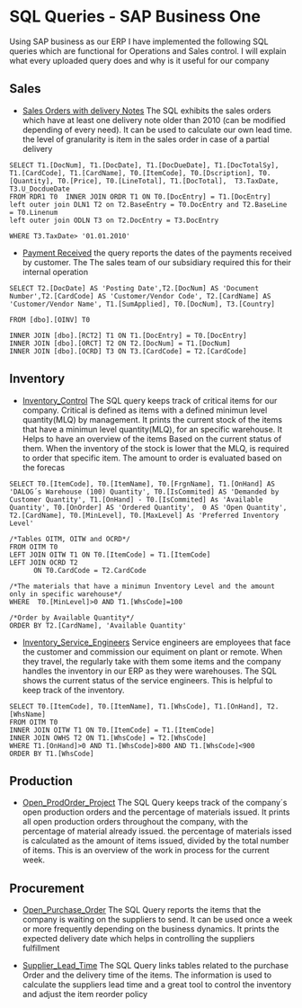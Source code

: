 # SQL Queries - SAP Business One
Using SAP business as our ERP I have implemented the following SQL queries which are functional for Operations and Sales control. I will explain what every uploaded query does and why is it useful for our company 

## Sales

- [Sales Orders with delivery Notes](https://github.com/carloscastillom/SQL-Queries-SAP-Business-One/blob/main/SalesO_with_DeliveryN.sql)
The SQL exhibits the sales orders which have at least one delivery note older than 2010 (can be modified depending of every need). It can be used to calculate our own lead time. the level of granularity is item in the sales order in case of a partial delivery

```
SELECT T1.[DocNum], T1.[DocDate], T1.[DocDueDate], T1.[DocTotalSy], T1.[CardCode], T1.[CardName], T0.[ItemCode], T0.[Dscription], T0.[Quantity], T0.[Price], T0.[LineTotal], T1.[DocTotal],  T3.TaxDate, T3.U_DocdueDate
FROM RDR1 T0  INNER JOIN ORDR T1 ON T0.[DocEntry] = T1.[DocEntry]
left outer join DLN1 T2 on T2.BaseEntry = T0.DocEntry and T2.BaseLine = T0.Linenum
left outer join ODLN T3 on T2.DocEntry = T3.DocEntry

WHERE T3.TaxDate> '01.01.2010'
```



- [Payment Received](https://github.com/carloscastillom/SQL-Queries-SAP-Business-One/blob/main/Payment%20Received.sql) 
the query reports the dates of the payments received by customer. The The sales team of our subsidiary required this for their internal operation 

```
SELECT T2.[DocDate] AS 'Posting Date',T2.[DocNum] AS 'Document Number',T2.[CardCode] AS 'Customer/Vendor Code', T2.[CardName] AS 'Customer/Vendor Name', T1.[SumApplied], T0.[DocNum], T3.[Country]  

FROM [dbo].[OINV] T0 

INNER JOIN [dbo].[RCT2] T1 ON T1.[DocEntry] = T0.[DocEntry]
INNER JOIN [dbo].[ORCT] T2 ON T2.[DocNum] = T1.[DocNum]
INNER JOIN [dbo].[OCRD] T3 ON T3.[CardCode] = T2.[CardCode]
```

## Inventory

- [Inventory_Control](https://github.com/carloscastillom/SQL-Queries-SAP-Business-One/blob/main/Inventory_Control.sql)
The SQL query keeps track of critical items for our company. Critical is defined as items with a defined minimun level quantity(MLQ) by management. It prints the current stock of the items that have a minimun level quantity(MLQ), for an specific warehouse. It Helps to have an overview of the items Based on the current status of them. When the inventory of the stock is lower that the MLQ, is required to order that specific item. The amount to order is evaluated based on the forecas 

```
SELECT T0.[ItemCode], T0.[ItemName], T0.[FrgnName], T1.[OnHand] AS 'DALOG´s Warehouse (100) Quantity', T0.[IsCommited] AS 'Demanded by Customer Quantity', T1.[OnHand] - T0.[IsCommited] As 'Available Quantity', T0.[OnOrder] AS 'Ordered Quantity',  0 AS 'Open Quantity', T2.[CardName], T0.[MinLevel], T0.[MaxLevel] As 'Preferred Inventory Level'

/*Tables OITM, OITW and OCRD*/
FROM OITM T0
LEFT JOIN OITW T1 ON T0.[ItemCode] = T1.[ItemCode] 
LEFT JOIN OCRD T2 
      ON T0.CardCode = T2.CardCode

/*The materials that have a minimun Inventory Level and the amount only in specific warehouse*/
WHERE  T0.[MinLevel]>0 AND T1.[WhsCode]=100

/*Order by Available Quantity*/
ORDER BY T2.[CardName], 'Available Quantity'
```

- [Inventory_Service_Engineers](https://github.com/carloscastillom/SQL-Queries-SAP-Business-One/blob/main/Inventory_Service_Engineers.sql)
Service engineers are employees that face the customer and commission our equiment on plant or remote. When they travel, the regularly take with them some items and  the company handles the inventory in our ERP as they were warehouses. The SQL shows the current status of the service engineers. This is helpful to keep track of the inventory.

```
SELECT T0.[ItemCode], T0.[ItemName], T1.[WhsCode], T1.[OnHand], T2.[WhsName] 
FROM OITM T0  
INNER JOIN OITW T1 ON T0.[ItemCode] = T1.[ItemCode] 
INNER JOIN OWHS T2 ON T1.[WhsCode] = T2.[WhsCode] 
WHERE T1.[OnHand]>0 AND T1.[WhsCode]>800 AND T1.[WhsCode]<900
ORDER BY T1.[WhsCode]
```

## Production

- [Open_ProdOrder_Project](https://github.com/carloscastillom/SQL-Queries-SAP-Business-One/blob/main/Open_ProdOrder_Project.sql)
The SQL Query keeps track of the company´s open production orders and the percentage of materials issued. It prints all open production orders throughout the company, with the percentage of material already issued. the percentage of materials issed is calculated as  the amount  of items issued, divided by the total number of items. This is an overview of the work in process for the current week. 


## Procurement

- [Open_Purchase_Order](https://github.com/carloscastillom/SQL-Queries-SAP-Business-One/blob/main/Open_Purchase_Order.sql)
The SQL Query reports the items that the company is waiting on the suppliers to send. It can be used once a week or more frequently depending on the business dynamics. It prints the expected delivery date which helps in controlling the suppliers fulfillment

- [Supplier_Lead_Time](https://github.com/carloscastillom/SQL-Queries-SAP-Business-One/blob/main/Open_ProdOrder_Project.sql)
The SQL Query links tables related to the purchase Order and the delivery time of the items. The information is used to calculate the suppliers lead time and a great tool to control the inventory and adjust the item reorder policy





